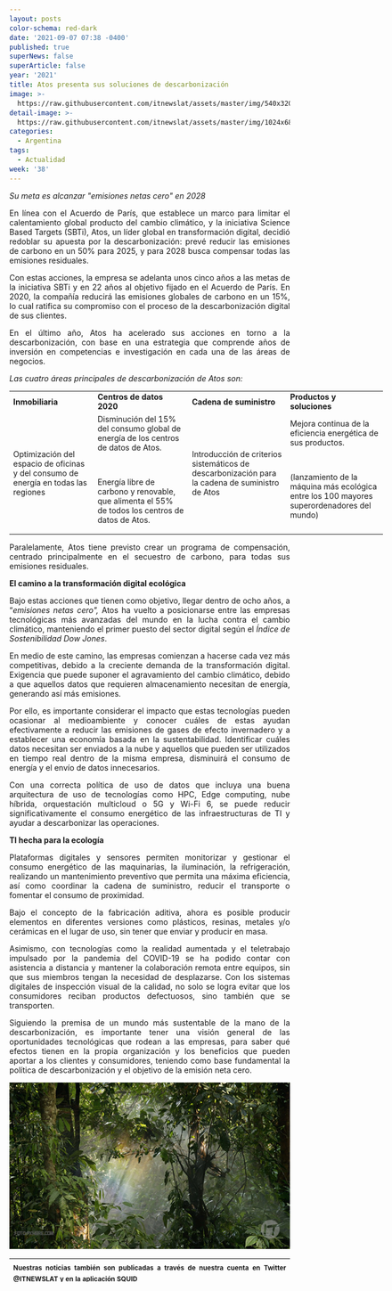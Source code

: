 ```yaml
---
layout: posts
color-schema: red-dark
date: '2021-09-07 07:38 -0400'
published: true
superNews: false
superArticle: false
year: '2021'
title: Atos presenta sus soluciones de descarbonización
image: >-
  https://raw.githubusercontent.com/itnewslat/assets/master/img/540x320/Medio-Ambiente-p.jpg
detail-image: >-
  https://raw.githubusercontent.com/itnewslat/assets/master/img/1024x680/Medio-Ambiente-g.jpg
categories:
  - Argentina
tags:
  - Actualidad
week: '38'
---
```

<p style="text-align: justify;"><em>Su meta es alcanzar "emisiones netas cero" en 2028</em></p>
<p style="text-align: justify;">En línea con el Acuerdo de París, que establece un marco para limitar el calentamiento global producto del cambio climático, y la iniciativa Science Based Targets (SBTi), Atos, un líder global en transformación digital, decidió redoblar su apuesta por la descarbonización: prevé reducir las emisiones de carbono en un 50% para 2025, y para 2028 busca compensar todas las emisiones residuales.</p>
<p style="text-align: justify;">Con estas acciones, la empresa se adelanta unos cinco años a las metas de la iniciativa SBTi y en 22 años al objetivo fijado en el Acuerdo de París. En 2020, la compañía reducirá las emisiones globales de carbono en un 15%, lo cual ratifica su compromiso con el proceso de la descarbonización digital de sus clientes.</p>
<p style="text-align: justify;">En el último año, Atos ha acelerado sus acciones en torno a la descarbonización, con base en una estrategia que comprende años de inversión en competencias e investigación en cada una de las áreas de negocios.</p>
<p style="text-align: justify;"><em>Las cuatro áreas principales de descarbonización de Atos son:</em></p>

<table style="width: 671px;" width="671" cellspacing="3" cellpadding="3">
<tbody>
<tr>
<td width="151"><strong>Inmobiliaria</strong></td>
<td width="175"><strong>Centros de datos 2020</strong></td>
<td width="174"><strong>Cadena de suministro</strong></td>
<td width="170"><strong>Productos y soluciones</strong></td>
</tr>
<tr>
<td width="151">Optimización del espacio de oficinas y del consumo de energía en todas las regiones</td>
<td width="175">Disminución del 15% del consumo global de energía de los centros de datos de Atos.

&nbsp;

Energía libre de carbono y renovable, que alimenta el 55% de todos los centros de datos de Atos.</td>
<td width="174">Introducción de criterios sistemáticos de descarbonización para la cadena de suministro de Atos</td>
<td width="170">Mejora continua de la eficiencia energética de sus productos.

&nbsp;

(lanzamiento de la máquina más ecológica entre los 100 mayores superordenadores del mundo)</td>
</tr>
</tbody>
</table>
<p style="text-align: justify;"></p>
<p style="text-align: justify;">Paralelamente, Atos tiene previsto crear un programa de compensación, centrado principalmente en el secuestro de carbono, para todas sus emisiones residuales.</p>
<p style="text-align: justify;"><strong>El camino a la transformación digital ecológica</strong></p>
<p style="text-align: justify;">Bajo estas acciones que tienen como objetivo, llegar dentro de ocho años, a “<em>emisiones netas cero", </em>Atos ha vuelto a posicionarse entre las empresas tecnológicas más avanzadas del mundo en la lucha contra el cambio climático, manteniendo el primer puesto del sector digital según el <em>Índice de Sostenibilidad Dow Jones</em>.</p>
<p style="text-align: justify;">En medio de este camino, las empresas comienzan a hacerse cada vez más competitivas, debido a la creciente demanda de la transformación digital. Exigencia que puede suponer el agravamiento del cambio climático, debido a que aquellos datos que requieren almacenamiento necesitan de energía, generando así más emisiones.</p>
<p style="text-align: justify;">Por ello, es importante considerar el impacto que estas tecnologías pueden ocasionar al medioambiente y conocer cuáles de estas ayudan efectivamente a reducir las emisiones de gases de efecto invernadero y a establecer una economía basada en la sustentabilidad. Identificar cuáles datos necesitan ser enviados a la nube y aquellos que pueden ser utilizados en tiempo real dentro de la misma empresa, disminuirá el consumo de energía y el envío de datos innecesarios.</p>
<p style="text-align: justify;">Con una correcta política de uso de datos que incluya una buena arquitectura de uso de tecnologías como HPC, Edge computing, nube híbrida, orquestación multicloud o 5G y Wi-Fi 6, se puede reducir significativamente el consumo energético de las infraestructuras de TI y ayudar a descarbonizar las operaciones.</p>
<p style="text-align: justify;"><strong>TI hecha para la ecología</strong></p>
<p style="text-align: justify;">Plataformas digitales y sensores permiten monitorizar y gestionar el consumo energético de las maquinarias, la iluminación, la refrigeración, realizando un mantenimiento preventivo que permita una máxima eficiencia, así como coordinar la cadena de suministro, reducir el transporte o fomentar el consumo de proximidad.</p>
<p style="text-align: justify;">Bajo el concepto de la fabricación aditiva, ahora es posible producir elementos en diferentes versiones como plásticos, resinas, metales y/o cerámicas en el lugar de uso, sin tener que enviar y producir en masa.</p>
<p style="text-align: justify;">Asimismo, con tecnologías como la realidad aumentada y el teletrabajo impulsado por la pandemia del COVID-19 se ha podido contar con asistencia a distancia y mantener la colaboración remota entre equipos, sin que sus miembros tengan la necesidad de desplazarse. Con los sistemas digitales de inspección visual de la calidad, no solo se logra evitar que los consumidores reciban productos defectuosos, sino también que se transporten.</p>
<p style="text-align: justify;">Siguiendo la premisa de un mundo más sustentable de la mano de la descarbonización, es importante tener una visión general de las oportunidades tecnológicas que rodean a las empresas, para saber qué efectos tienen en la propia organización y los beneficios que pueden aportar a los clientes y consumidores, teniendo como base fundamental la política de descarbonización y el objetivo de la emisión neta cero.</p>

![](https://raw.githubusercontent.com/itnewslat/assets/master/img/540x320/Medio-Ambiente-p.jpg)

<table style="height: 42px;" width="569">
<tbody>
<tr>
<td style="text-align: justify;"><sub><strong>Nuestras noticias también son publicadas a través de nuestra cuenta en Twitter <a href="https://twitter.com/itnewslat?lang=es">@ITNEWSLAT</a> y en la aplicación <a href="https://squidapp.co/en/">SQUID</a></strong></sub></td>
</tr>
</tbody>
</table>
